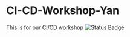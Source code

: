 # CI-CD-Workshop-Yan
This is for our CI/CD workshop
![Status Badge](https://github.com/YanDickson/CI-CD-Workshop-Yan/actions/workflows/sample.yml/badge.svg?branch=staging)
